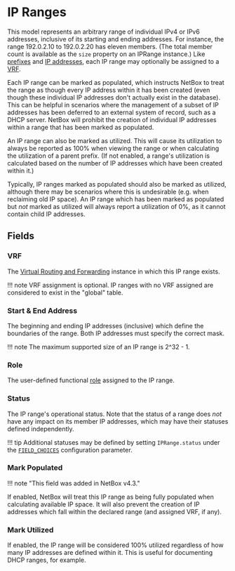 # IP Ranges

This model represents an arbitrary range of individual IPv4 or IPv6 addresses, inclusive of its starting and ending addresses. For instance, the range 192.0.2.10 to 192.0.2.20 has eleven members. (The total member count is available as the `size` property on an IPRange instance.) Like [prefixes](./prefix.md) and [IP addresses](./ipaddress.md), each IP range may optionally be assigned to a [VRF](./vrf.md).

Each IP range can be marked as populated, which instructs NetBox to treat the range as though every IP address within it has been created (even though these individual IP addresses don't actually exist in the database). This can be helpful in scenarios where the management of a subset of IP addresses has been deferred to an external system of record, such as a DHCP server. NetBox will prohibit the creation of individual IP addresses within a range that has been marked as populated.

An IP range can also be marked as utilized. This will cause its utilization to always be reported as 100% when viewing the range or when calculating the utilization of a parent prefix. (If not enabled, a range's utilization is calculated based on the number of IP addresses which have been created within it.)

Typically, IP ranges marked as populated should also be marked as utilized, although there may be scenarios where this is undesirable (e.g. when reclaiming old IP space). An IP range which has been marked as populated but _not_ marked as utilized will always report a utilization of 0%, as it cannot contain child IP addresses.

## Fields

### VRF

The [Virtual Routing and Forwarding](./vrf.md) instance in which this IP range exists.

!!! note
    VRF assignment is optional. IP ranges with no VRF assigned are considered to exist in the "global" table.

### Start & End Address

The beginning and ending IP addresses (inclusive) which define the boundaries of the range. Both IP addresses must specify the correct mask.

!!! note
    The maximum supported size of an IP range is 2^32 - 1.

### Role

The user-defined functional [role](./role.md) assigned to the IP range.

### Status

The IP range's operational status. Note that the status of a range does _not_ have any impact on its member IP addresses, which may have their statuses defined independently.

!!! tip
    Additional statuses may be defined by setting `IPRange.status` under the [`FIELD_CHOICES`](../../configuration/data-validation.md#field_choices) configuration parameter.

### Mark Populated

!!! note "This field was added in NetBox v4.3."

If enabled, NetBox will treat this IP range as being fully populated when calculating available IP space. It will also prevent the creation of IP addresses which fall within the declared range (and assigned VRF, if any).

### Mark Utilized

If enabled, the IP range will be considered 100% utilized regardless of how many IP addresses are defined within it. This is useful for documenting DHCP ranges, for example.
